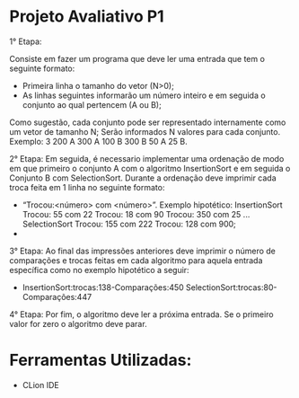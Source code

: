 # Projeto Avaliativo P1

1° Etapa:

  Consiste em fazer um programa que deve ler uma entrada que tem o seguinte formato:
  - Primeira linha o tamanho do vetor (N>0);
  - As linhas seguintes informarão um número inteiro e em seguida o conjunto ao qual pertencem (A ou B);

  Como sugestão, cada conjunto pode ser representado internamente como um vetor de tamanho N; Serão informados N valores para cada conjunto. Exemplo: 3 200 A 300 A 100 B 300 B 50 A 25 B.
 
2° Etapa:
  Em seguida, é necessario implementar uma ordenação de modo em que primeiro o conjunto A com o algoritmo InsertionSort e em seguida o Conjunto B com SelectionSort. Durante a ordenação deve imprimir cada troca feita em 1 linha no seguinte formato:
  - “Trocou:<número> com <número>”. Exemplo hipotético: InsertionSort Trocou: 55 com 22 Trocou: 18 com 90 Trocou: 350 com 25 ... SelectionSort Trocou: 155 com 222 Trocou: 128 com 900;
  - 
3° Etapa:
  Ao final das impressões anteriores deve imprimir o número de comparações e trocas feitas em cada algoritmo para aquela entrada específica como no exemplo hipotético a seguir:
  - InsertionSort:trocas:138-Comparações:450 SelectionSort:trocas:80-Comparações:447

4° Etapa:
  Por fim, o algoritmo deve ler a próxima entrada. Se o primeiro valor for zero o algoritmo deve parar.

# Ferramentas Utilizadas:
- CLion IDE
